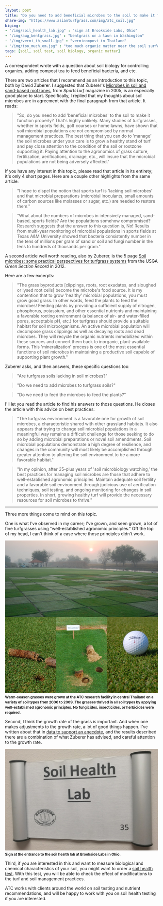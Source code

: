 ```yaml
---
layout: post
title: "Do you need to add beneficial microbes to the soil to make it function properly?"
share-img: "https://www.asianturfgrass.com/img/atc_soil.jpg"
bigimg:
- "/img/soil_health_lab.jpg" : "sign at Brookside Labs, Ohio"
- "/img/aug_bentgrass.jpg" : "bentgrass on a lawn in Washington"
- "/img/vermi_th_small.jpg" : "vermicompost in Thailand"
- "/img/too_much_om.jpg" : "too much organic matter near the soil surface caused by an uncontrolled growth rate"
tags: [soil, soil test, soil biology, organic matter]
---
```


A correspondent wrote with a question about soil biology for controlling organics, adding compost tea to feed beneficial bacteria, and etc. 

There are two articles that I recommend as an introduction to this topic, both by David Zuberer. I suggested that Zuberer's [Microbes in soil and sand-based rootzones](http://sturf.lib.msu.edu/article/2005jul8b.pdf), from *SportsTurf* magazine in 2005, is an especially good place to start. Specifically, I replied that my thoughts about soil microbes are in agreement with the final paragraph from that article. It reads:

> "So, do you need to add 'beneficial microbes' to the soil to make it function properly? That's highly unlikely. Many studies of turfgrasses, whether in sports fields, golf courses or home lawns, have shown that soil microbial populations are not compromised by normal management practices. The best thing that you can do to 'manage' the soil microbes under your care is to grow a healthy stand of turf and pay close attention to the condition of the soil or rootzone supporting it. Paying attention to the agronomics of grass culture, fertilization, aerifications, drainage, etc., will insure that the microbial populations are not being adversely affected."

If you have any interest in this topic, please read that article in its entirety; it's only 4 short pages. Here are a couple other highlights from the same article:

> "I hope to dispel the notion that sports turf is 'lacking soil microbes' and that microbial preparations (microbial inoculants, small amounts of carbon sources like molasses or sugar, etc.) are needed to restore them."

> "What about the numbers of microbes in intensively managed, sand-based, sports fields? Are the populations somehow compromised? Research suggests that the answer to this question is, No! Results from multi-year monitoring of microbial populations in sports fields at Texas A&M University showed that bacteria consistently number in the tens of millions per gram of sand or soil and fungi number in the tens to hundreds of thousands per gram."

A second article well worth reading, also by Zuberer, is the 5 page [Soil microbes: some practical perspectives for turfgrass systems](http://gsrpdf.lib.msu.edu/ticpdf.py?file=/article/zuberer-soil-7-20-12.pdf) from the USGA *Green Section Record* in 2012. 

Here are a few excerpts:

> "The grass byproducts [clippings, roots, root exudates, and sloughed or lysed root cells] become the microbe's food source. It is my contention that to grow 'healthy' microbial populations, you must grow good grass. In other words, feed the plants to feed the microbes! Feeding plants by providing a sufficient supply of nitrogen, phosphorus, potassium, and other essential nutrients and maintaining a favorable rooting environment (a balance of air- and water-filled pores, acceptable pH, etc.) for turfgrass should provide a suitable habitat for soil microorganisms. An active microbial population will decompose grass clippings as well as decaying roots and dead microbes. They will recycle the organic nutrients immobilized within these sources and convert them back to inorganic, plant-available forms. This 'mineralization' process is one of the most essential functions of soil microbes in maintaining a productive soil capable of supporting plant growth."

Zuberer asks, and then answers, these specific questions too:

> "Are turfgrass soils lacking in soil microbes?"
 
> "Do we need to add microbes to turfgrass soils?"
 
> "Do we need to feed the microbes to feed the plants?" 
 
I'll let you read the article to find his answers to those questions. He closes the article with this advice on best practices:
 
> "The turfgrass environment is a favorable one for growth of soil microbes, a characteristic shared with other grassland habitats. It also appears that trying to change soil microbial populations in a meaningful way remains a difficult challenge for those seeking to do so by adding microbial preparations or novel soil amendments. Soil microbial populations demonstrate a high degree of resilience, and changes in the community will most likely be accomplished through greater attention to altering the soil environment to be a more favorable habitat."
 
> "In my opinion, after 35-plus years of 'soil microbiology watching,' the best practices for managing soil microbes are those that adhere to well-established agronomic principles. Maintain adequate soil fertility and a favorable soil environment through judicious use of aerification techniques, soil testing, and ongoing monitoring for changes in soil properties. In short, growing healthy turf will provide the necessary resources for soil microbes to thrive."
 
---
 
Three more things come to mind on this topic.
 
One is what I've observed in my career; I've grown, and seen grown, a lot of fine turfgrasses using "well-established agronomic principles." Off the top of my head, I can't think of a case where those principles didn't work.
 
![composite img of grass at ATC](/img/atc_soil.jpg)
<small><strong>Warm-season grasses were grown at the ATC research facility in central Thailand on a variety of soil types from 2006 to 2009. The grasses thrived in all soil types by applying well-established agronomic principles. No fungicides, insecticides, or herbicides were required.</strong></small>
 
Second, I think the growth rate of the grass is important. And when one makes adjustments to the growth rate, a lot of good things happen. I've written about that in [data to support an anecdote](https://www.blog.asianturfgrass.com/2016/05/data-to-support-an-anecdote.html), and the results described there are a combination of what Zuberer has advised, and careful attention to the growth rate. 
 
![sign at entrance to brookside soil health lab](/img/soil_health_lab.jpg)
<small><strong>Sign at the entrance to the soil health lab at Brookside Labs in Ohio.</strong></small>
 
Third, if you are interested in this and want to measure biological and chemical characteristics of your soil, you might want to order a [soil health test](https://www.blinc.com/services/soil-analysis/soil-health). With this test, you will be able to check the effect of modifications to the turf and soil management practices. 
 
ATC works with clients around the world on soil testing and nutrient recommendations, and will be happy to work with you on soil health testing if you are interested.



